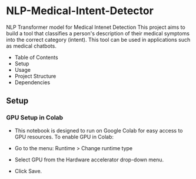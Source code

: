 # NLP-Medical-Intent-Detector
NLP Transformer model for Medical Intenet Detection
This project aims to build a tool that classifies a person's description of their medical symptoms into the correct category (intent). This tool can be used in applications such as medical chatbots.

* Table of Contents
* Setup
* Usage
* Project Structure
* Dependencies
## Setup
 ### GPU Setup in Colab
* This notebook is designed to run on Google Colab for easy access to GPU resources. To enable GPU in Colab:

* Go to the menu: Runtime > Change runtime type
* Select GPU from the Hardware accelerator drop-down menu.
* Click Save.
